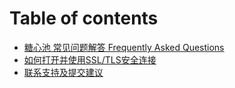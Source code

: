 # Table of contents

* [糖心池 常见问题解答 Frequently Asked Questions](README.md)
* [如何打开并使用SSL/TLS安全连接](ru-he-da-kai-bing-shi-yong-ssltls-an-quan-lian-jie.md)
* [联系支持及提交建议](lian-xi-zhi-chi-ji-ti-jiao-jian-yi.md)
